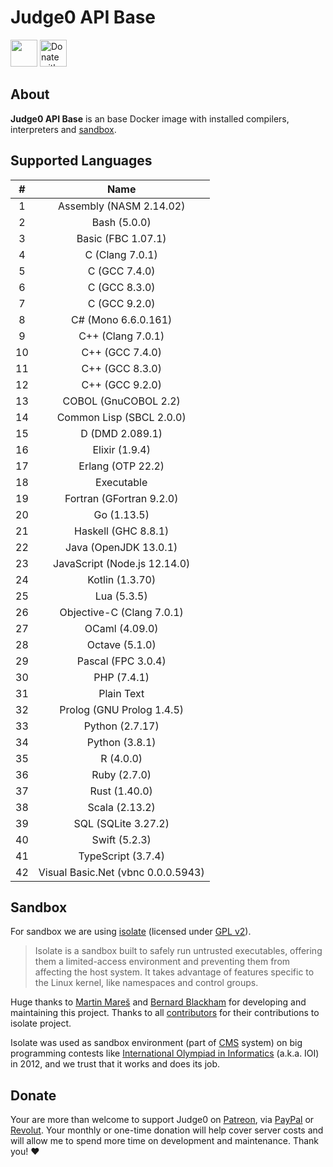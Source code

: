 # Judge0 API Base
<a href="https://patreon.com/hermanzdosilovic" target="_blank"><img src="https://c5.patreon.com/external/logo/become_a_patron_button@2x.png" alt="" height="43px" /></a>
<a href="https://paypal.me/hermanzdosilovic" target="_blank"><img src="https://www.paypalobjects.com/en_US/i/btn/btn_donateCC_LG.gif" alt="Donate with PayPal" height="43px" /></a>

## About
**Judge0 API Base** is an base Docker image with installed compilers, interpreters and [sandbox](https://github.com/ioi/isolate).

## Supported Languages

|#|Name|
|:---:|:---:|
|1|Assembly (NASM 2.14.02)|
|2|Bash (5.0.0)|
|3|Basic (FBC 1.07.1)|
|4|C (Clang 7.0.1)|
|5|C (GCC 7.4.0)|
|6|C (GCC 8.3.0)|
|7|C (GCC 9.2.0)|
|8|C# (Mono 6.6.0.161)|
|9|C++ (Clang 7.0.1)|
|10|C++ (GCC 7.4.0)|
|11|C++ (GCC 8.3.0)|
|12|C++ (GCC 9.2.0)|
|13|COBOL (GnuCOBOL 2.2)|
|14|Common Lisp (SBCL 2.0.0)|
|15|D (DMD 2.089.1)|
|16|Elixir (1.9.4)|
|17|Erlang (OTP 22.2)|
|18|Executable|
|19|Fortran (GFortran 9.2.0)|
|20|Go (1.13.5)|
|21|Haskell (GHC 8.8.1)|
|22|Java (OpenJDK 13.0.1)|
|23|JavaScript (Node.js 12.14.0)|
|24|Kotlin (1.3.70)|
|25|Lua (5.3.5)|
|26|Objective-C (Clang 7.0.1)|
|27|OCaml (4.09.0)|
|28|Octave (5.1.0)|
|29|Pascal (FPC 3.0.4)|
|30|PHP (7.4.1)|
|31|Plain Text|
|32|Prolog (GNU Prolog 1.4.5)|
|33|Python (2.7.17)|
|34|Python (3.8.1)|
|35|R (4.0.0)|
|36|Ruby (2.7.0)|
|37|Rust (1.40.0)|
|38|Scala (2.13.2)|
|39|SQL (SQLite 3.27.2)|
|40|Swift (5.2.3)|
|41|TypeScript (3.7.4)|
|42|Visual Basic<span>.</span>Net (vbnc 0.0.0.5943)|

## Sandbox
For sandbox we are using [isolate](https://github.com/ioi/isolate) (licensed under [GPL v2](https://github.com/ioi/isolate/blob/master/LICENSE)).

>Isolate is a sandbox built to safely run untrusted executables, offering them a limited-access environment and preventing them from affecting the host system. It takes advantage of features specific to the Linux kernel, like namespaces and control groups.

Huge thanks to [Martin Mareš](https://github.com/gollux) and [Bernard Blackham](https://github.com/bblackham) for developing and maintaining this project. Thanks to all [contributors](https://github.com/ioi/isolate/graphs/contributors) for their contributions to isolate project.

Isolate was used as sandbox environment (part of [CMS](https://github.com/cms-dev/cms) system) on big programming contests like [International Olympiad in Informatics](http://www.ioinformatics.org/index.shtml) (a.k.a. IOI) in 2012, and we trust that it works and does its job.

## Donate
Your are more than welcome to support Judge0 on [Patreon](https://www.patreon.com/hermanzdosilovic), via [PayPal](https://paypal.me/hermanzdosilovic) or [Revolut](https://pay.revolut.com/profile/hermancy5). Your monthly or one-time donation will help cover server costs and will allow me to spend more time on development and maintenance. Thank you! ♥
